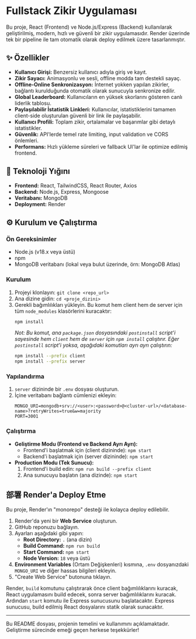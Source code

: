 # Fullstack Zikir Uygulaması

Bu proje, React (Frontend) ve Node.js/Express (Backend) kullanılarak geliştirilmiş, modern, hızlı ve güvenli bir zikir uygulamasıdır. Render üzerinde tek bir pipeline ile tam otomatik olarak deploy edilmek üzere tasarlanmıştır.

## ✨ Özellikler

- **Kullanıcı Girişi:** Benzersiz kullanıcı adıyla giriş ve kayıt.
- **Zikir Sayacı:** Animasyonlu ve sesli, offline modda tam destekli sayaç.
- **Offline-Online Senkronizasyon:** İnternet yokken yapılan zikirler, bağlantı kurulduğunda otomatik olarak sunucuyla senkronize edilir.
- **Global Leaderboard:** Kullanıcıların en yüksek skorlarını gösteren canlı liderlik tablosu.
- **Paylaşılabilir İstatistik Linkleri:** Kullanıcılar, istatistiklerini tamamen client-side oluşturulan güvenli bir link ile paylaşabilir.
- **Kullanıcı Profili:** Toplam zikir, ortalamalar ve başarımlar gibi detaylı istatistikler.
- **Güvenlik:** API'lerde temel rate limiting, input validation ve CORS önlemleri.
- **Performans:** Hızlı yükleme süreleri ve fallback UI'lar ile optimize edilmiş frontend.

## 🚀 Teknoloji Yığını

- **Frontend:** React, TailwindCSS, React Router, Axios
- **Backend:** Node.js, Express, Mongoose
- **Veritabanı:** MongoDB
- **Deployment:** Render

## ⚙️ Kurulum ve Çalıştırma

### Ön Gereksinimler
- Node.js (v18.x veya üstü)
- npm
- MongoDB veritabanı (lokal veya bulut üzerinde, örn: MongoDB Atlas)

### Kurulum
1. Projeyi klonlayın: `git clone <repo_url>`
2. Ana dizine gidin: `cd <proje_dizini>`
3. Gerekli bağımlılıkları yükleyin. Bu komut hem client hem de server için tüm `node_modules` klasörlerini kuracaktır:
   ```bash
   npm install
   ```
   *Not: Bu komut, ana `package.json` dosyasındaki `postinstall` script'i sayesinde hem `client` hem de `server` için `npm install` çalıştırır. Eğer `postinstall` script'i yoksa, aşağıdaki komutları ayrı ayrı çalıştırın:*
   ```bash
   npm install --prefix client
   npm install --prefix server
   ```

### Yapılandırma
1. `server` dizininde bir `.env` dosyası oluşturun.
2. İçine veritabanı bağlantı cümlenizi ekleyin:
   ```
   MONGO_URI=mongodb+srv://<user>:<password>@<cluster-url>/<database-name>?retryWrites=true&w=majority
   PORT=3001
   ```

### Çalıştırma
- **Geliştirme Modu (Frontend ve Backend Ayrı Ayrı):**
  - Frontend'i başlatmak için (client dizininde): `npm start`
  - Backend'i başlatmak için (server dizininde): `npm start`
- **Production Modu (Tek Sunucu):**
  1. Frontend'i build edin: `npm run build --prefix client`
  2. Ana sunucuyu başlatın (ana dizinde): `npm start`

## 部署 Render'a Deploy Etme

Bu proje, Render'ın "monorepo" desteği ile kolayca deploy edilebilir.

1. Render'da yeni bir **Web Service** oluşturun.
2. GitHub reponuzu bağlayın.
3. Ayarları aşağıdaki gibi yapın:
   - **Root Directory:** `.` (ana dizin)
   - **Build Command:** `npm run build`
   - **Start Command:** `npm start`
   - **Node Version:** `18` veya üstü
4. **Environment Variables** (Ortam Değişkenleri) kısmına, `.env` dosyanızdaki `MONGO_URI` ve diğer hassas bilgileri ekleyin.
5. "Create Web Service" butonuna tıklayın.

Render, `build` komutunu çalıştırarak önce client bağımlılıklarını kuracak, React uygulamasını build edecek, sonra server bağımlılıklarını kuracak. Ardından `start` komutu ile Express sunucusunu başlatacaktır. Express sunucusu, build edilmiş React dosyalarını statik olarak sunacaktır.

---

Bu README dosyası, projenin temelini ve kullanımını açıklamaktadır. Geliştirme sürecinde emeği geçen herkese teşekkürler!
